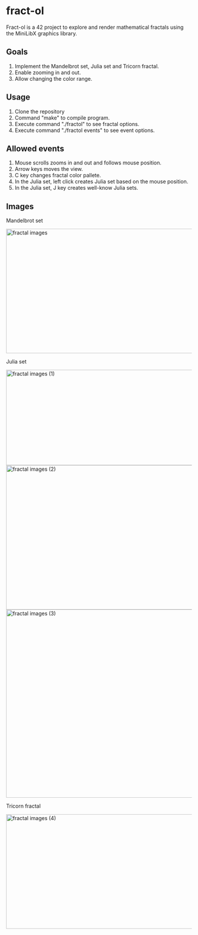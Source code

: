 # fract-ol
Fract-ol is a 42 project to explore and render mathematical fractals using the MiniLibX graphics library.

## Goals
1. Implement the Mandelbrot set, Julia set and Tricorn fractal.
2. Enable zooming in and out.
3. Allow changing the color range.

## Usage
1. Clone the repository
2. Command "make" to compile program.
3. Execute command "./fractol" to see fractal options.
4. Execute command "./fractol events" to see event options.

## Allowed events
1. Mouse scrolls zooms in and out and follows mouse position.
2. Arrow keys moves the view.
3. C key changes fractal color pallete.
4. In the Julia set, left click creates Julia set based on the mouse position.
5. In the Julia set, J key creates well-know Julia sets.

## Images
Mandelbrot set

<img width="960" height="338" alt="fractal images" src="https://github.com/user-attachments/assets/39e8df53-119b-483b-87c8-c802ec1a55f1" />

Julia set

<img width="734" height="259" alt="fractal images (1)" src="https://github.com/user-attachments/assets/51dbc523-ab66-405b-9ad5-87e58fade0f1" />
<img width="747" height="392" alt="fractal images (2)" src="https://github.com/user-attachments/assets/177935df-ac0c-484b-9b61-9cfdb301ff15" />
<img width="776" height="511" alt="fractal images (3)" src="https://github.com/user-attachments/assets/36a1f1ba-f1fd-450b-ba72-f08147e460d2" />

Tricorn fractal

<img width="885" height="311" alt="fractal images (4)" src="https://github.com/user-attachments/assets/21c93275-5bb6-4111-89e5-be2e9dcefba8" />









